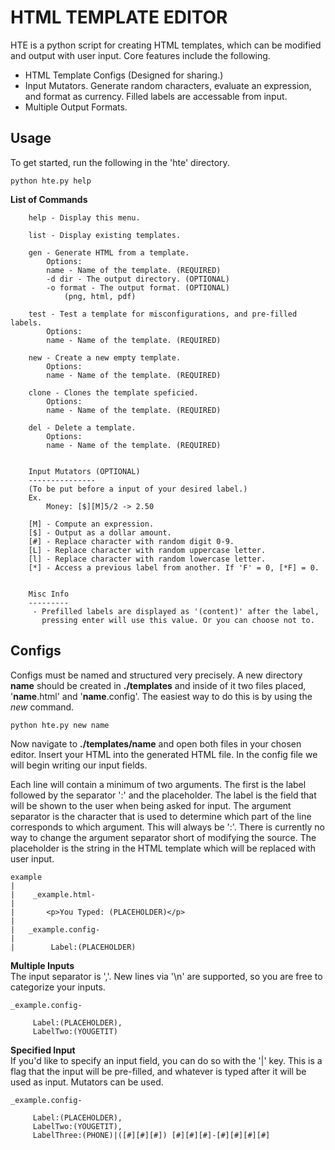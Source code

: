 # HTML TEMPLATE EDITOR
HTE is a python script for creating HTML templates, which can be modified and output with user input.
Core features include the following.

  - HTML Template Configs (Designed for sharing.)
  - Input Mutators. Generate random characters, evaluate an expression, and format as currency. Filled labels are accessable from input.
  - Multiple Output Formats.

## Usage
To get started, run the following in the 'hte' directory.

    python hte.py help

__List of Commands__

        help - Display this menu.

        list - Display existing templates.

        gen - Generate HTML from a template.
            Options:
            name - Name of the template. (REQUIRED)
            -d dir - The output directory. (OPTIONAL)
            -o format - The output format. (OPTIONAL)
                (png, html, pdf)

        test - Test a template for misconfigurations, and pre-filled labels.
            Options:
            name - Name of the template. (REQUIRED)

        new - Create a new empty template.
            Options:
            name - Name of the template. (REQUIRED)

        clone - Clones the template speficied.
            Options:
            name - Name of the template. (REQUIRED)

        del - Delete a template.
            Options:
            name - Name of the template. (REQUIRED)


        Input Mutators (OPTIONAL)
        ---------------
        (To be put before a input of your desired label.)
        Ex.
            Money: [$][M]5/2 -> 2.50

        [M] - Compute an expression.
        [$] - Output as a dollar amount.
        [#] - Replace character with random digit 0-9.
        [L] - Replace character with random uppercase letter.
        [l] - Replace character with random lowercase letter.
        [*] - Access a previous label from another. If 'F' = 0, [*F] = 0.


        Misc Info
        ---------
         - Prefilled labels are displayed as '(content)' after the label,
           pressing enter will use this value. Or you can choose not to.
        
## Configs
Configs must be named and structured very precisely. A new directory __name__ should be created in __./templates__ and inside of it two files placed, '__name__.html' and '__name__.config'. The easiest way to do this is by using the _new_ command.
 
    python hte.py new name
    
Now navigate to __./templates/name__ and open both files in your chosen editor. Insert your HTML into the generated HTML file. In the config file we will begin writing our input fields. 

Each line will contain a minimum of two arguments. The first is the label followed by the separator ':' and the placeholder. The label is the field that will be shown to the user when being asked for input. The argument separator is the character that is used to determine which part of the line corresponds to which argument. This will always be ':'. There is currently no way to change the argument separator short of modifying the source. The placeholder is the string in the HTML template which will be replaced with user input.

    example
    |
    |    _example.html-
    |
    |       <p>You Typed: (PLACEHOLDER)</p>
    |
    |   _example.config-
    |
    |        Label:(PLACEHOLDER)
 
__Multiple Inputs__  
The input separator is ','. New lines via '\n' are supported, so you are free to categorize your inputs.

    _example.config-

         Label:(PLACEHOLDER),
         LabelTwo:(YOUGETIT)
         
__Specified Input__  
If you'd like to specify an input field, you can do so with the '|' key. This is a flag that the input will be pre-filled, and whatever is typed after it will be used as input. Mutators can be used.

    _example.config-

         Label:(PLACEHOLDER),
         LabelTwo:(YOUGETIT),
         LabelThree:(PHONE)|([#][#][#]) [#][#][#]-[#][#][#][#]
